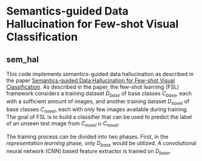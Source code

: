 # Semantics-guided Data Hallucination for Few-shot Visual Classification

## sem_hal
This code implements semantics-guided data hallucination as described in the paper [Semantics-guided Data Hallucination for Few-shot Visual Classification](https://ieeexplore.ieee.org/document/8803420). As described in the paper, the few-shot learning (FSL) framework considers a training dataset $D_{base}$ of base classes $C_{base}$, each with a sufficient amount of images, and another training dataset $D_{novel}$ of base classes $C_{novel}$, each with only few images available during training. The goal of FSL is to build a classifier that can be used to predict the label of an unseen test image from $C_{novel} \cup C_{novel}$.

The training process can be divided into two phases. First, in the *representation learning* phase, only $D_{base}$ would be utilized. A convolutional neural network (CNN) based feature extractor is trained on $D_{base}$.
